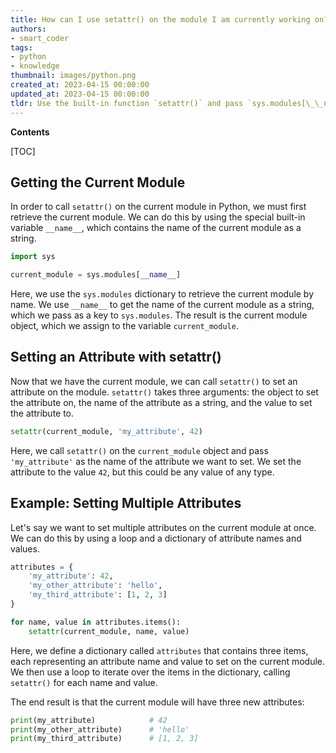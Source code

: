 ```yaml
---
title: How can I use setattr() on the module I am currently working on?
authors:
- smart_coder
tags:
- python
- knowledge
thumbnail: images/python.png
created_at: 2023-04-15 00:00:00
updated_at: 2023-04-15 00:00:00
tldr: Use the built-in function `setattr()` and pass `sys.modules[\_\_name\_\_]` as the first argument.
---
```


**Contents**

[TOC]

## Getting the Current Module

In order to call `setattr()` on the current module in Python, we must first retrieve the current module. We can do this by using the special built-in variable `__name__`, which contains the name of the current module as a string.

```python
import sys

current_module = sys.modules[__name__]
```

Here, we use the `sys.modules` dictionary to retrieve the current module by name. We use `__name__` to get the name of the current module as a string, which we pass as a key to `sys.modules`. The result is the current module object, which we assign to the variable `current_module`.


## Setting an Attribute with setattr()

Now that we have the current module, we can call `setattr()` to set an attribute on the module. `setattr()` takes three arguments: the object to set the attribute on, the name of the attribute as a string, and the value to set the attribute to.

```python
setattr(current_module, 'my_attribute', 42)
```

Here, we call `setattr()` on the `current_module` object and pass `'my_attribute'` as the name of the attribute we want to set. We set the attribute to the value `42`, but this could be any value of any type.


## Example: Setting Multiple Attributes

Let's say we want to set multiple attributes on the current module at once. We can do this by using a loop and a dictionary of attribute names and values.

```python
attributes = {
    'my_attribute': 42,
    'my_other_attribute': 'hello',
    'my_third_attribute': [1, 2, 3]
}

for name, value in attributes.items():
    setattr(current_module, name, value)
```

Here, we define a dictionary called `attributes` that contains three items, each representing an attribute name and value to set on the current module. We then use a loop to iterate over the items in the dictionary, calling `setattr()` for each name and value.

The end result is that the current module will have three new attributes:

```python
print(my_attribute)            # 42
print(my_other_attribute)      # 'hello'
print(my_third_attribute)      # [1, 2, 3]
```
